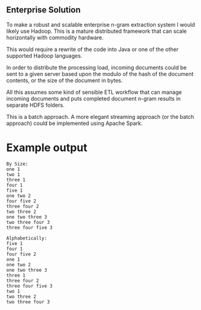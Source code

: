 ## Enterprise Solution

To make a robust and scalable enterprise n-gram extraction system I would likely use Hadoop. This is a mature distributed framework that can scale horizontally with commodity hardware.

This would require a rewrite of the code into Java or one of the other supported Hadoop languages.

In order to distribute the processing load, incoming documents could be sent to a given server based upon the modulo of the hash of the document contents, or the size of the document in bytes.

All this assumes some kind of sensible ETL workflow that can manage incoming documents and puts completed document n-gram results in separate HDFS folders. 

This is a batch approach.  A more elegant streaming approach (or the batch approach) could be implemented using Apache Spark.

# Example output

	By Size:
	one 1
	two 1
	three 1
	four 1
	five 1
	one two 2
	four five 2
	three four 2
	two three 2
	one two three 3
	two three four 3
	three four five 3

	Alphabetically:
	five 1
	four 1
	four five 2
	one 1
	one two 2
	one two three 3
	three 1
	three four 2
	three four five 3
	two 1
	two three 2
	two three four 3


